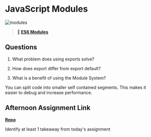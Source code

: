 # JavaScript Modules

![modules](https://bcw.blob.core.windows.net/public/img/1015719031845190)

> **📖 [ES6 Modules](https://codeworksacademy.com/fs-student-guide/resources/wk3/01-Modules)**

## Questions

1. What problem does using exports solve?

2. How does export differ from export default?

3. What is a benefit of using the Module System?

You can split code into smaller self contained segments. This makes it easier to debug and increase performance.

## Afternoon Assignment Link

**[Repo](https://github.com/JackFox77/offtorace)**

Identify at least 1 takeaway from today's assignment
